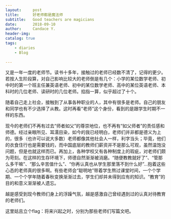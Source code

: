 ```yaml
---
layout:     post
title:      好老师都是魔法师 
subtitle:   Good teachers are magicians
date:       2018-09-10
author:     Candace Y.
header-img: 
catalog: true
tags:
    - diaries
    - Blog
    
---
```


又是一年一度的老师节。读书十多年，接触过的老师已经数不清了，记得的更少。若按人生阶段算，对自己影响比较大的老师倒是有几个：小学的某位数学老师、初中时的第一个班主任兼英语老师、初中的某位数学老师、高中的某位英语老师、本科时的几位老师、读研时的几位老师。掐指一算，似乎超过了十个。

随着自己走上社会，接触到了从事各种职业的人，其中有很多是老师。自己的朋友和同学也有不少选择了从教。这时再看“老师”这个身份，看到的是跟学生时期不一样的东西。

现今的老师们不再有过去“师者如父”的尊崇地位，也不再有“如父师者”的责任感和师德。经过亲眼所见、耳濡目染，如今的我已经明白，老师们并非都是德义为上的，很多（也许可以说大多数）老师都像其他社会人一样，利字当头；毕竟，他们的衣食住行也是需要钱的，而中国底层的教师们薪资并不是那么可观，虽然温饱没问题，但是也就这样而已。再加上，各种学校又有各种制度上的瑕疵，对老师们颇为苛刻。在这样的生存环境下，师德自然渐渐被消磨。“随便教教就好了”、“管那么多干嘛”、“那么辛苦值什么”、“你再认真也从学生那里落不到什么好”...抱着这些心态的老师真的很多啊。有些老师会“聪明地”带着学生熬过课堂时间，一个个学期、一个个学年随着春秋变换渐渐过去，学生们却并未得到应有的知识。“教育”的目的和意义渐渐被人遗忘。

越是感受到现今教师们身上的浮躁气氛，越是感激自己曾经遇到过的认真对待教育的老师们。

这里姑且立个flag：将来兴起之时，分别为那些老师们写篇文吧。
